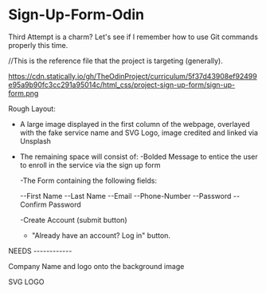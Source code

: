 # Sign-Up-Form-Odin

Third Attempt is a charm? Let's see if I remember how to use Git commands properly this time. 

//This is the reference file that the project is targeting (generally).

https://cdn.statically.io/gh/TheOdinProject/curriculum/5f37d43908ef92499e95a9b90fc3cc291a95014c/html_css/project-sign-up-form/sign-up-form.png

Rough Layout:

- A large image displayed in the first column of the webpage, overlayed with the fake service name and SVG Logo, image credited and linked via Unsplash

- The remaining space will consist of:
    -Bolded Message to entice the user to enroll in the service via the sign up form

    -The Form containing the following fields:

    --First Name
    --Last Name
    --Email
    --Phone-Number
    --Password
    --Confirm Password

    -Create Account (submit button)

    - "Already have an account? Log in" button.

NEEDS ------------

Company Name and logo onto the background image

SVG LOGO